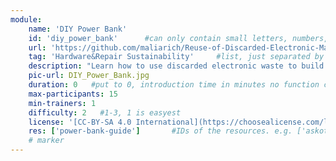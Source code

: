 ```yaml
---
module:
    name: 'DIY Power Bank'
    id: 'diy_power_bank'      #can only contain small letters, numbers, minus and underscore. needs to be the same as the file name
    url: 'https://github.com/maliarich/Reuse-of-Discarded-Electronic-Materials/blob/main/DIY-Power-Bank.md'     #url that is linked in the table view, can be empty
    tag: 'Hardware&Repair Sustainability'     #list, just separated by blank space, e.g. 'Web Open_Source'
    description: "Learn how to use discarded electronic waste to build a DIY power bank."
    pic-url: DIY_Power_Bank.jpg
    duration: 0   #put to 0, introduction time in minutes no function currently, the resources have their own time blocks
    max-participants: 15
    min-trainers: 1
    difficulty: 2   #1-3, 1 is easyest
    license: '[CC-BY-SA 4.0 International](https://choosealicense.com/licenses/cc-by-sa-4.0/)'
    res: ['power-bank-guide']       #IDs of the resources. e.g. ['askotec'], or if more: ['askotec', 'ohg']
    # marker
---  
```

